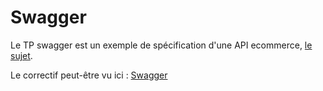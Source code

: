 # Swagger
Le TP swagger est un exemple de spécification d'une API ecommerce, [le sujet](https://docs.google.com/document/d/1Lel-FB2eydreYdisYS2qiz8EgX6IeI2HfSqsSe2grB0/edit?usp=sharing).

Le correctif peut-être vu ici : [Swagger]()

